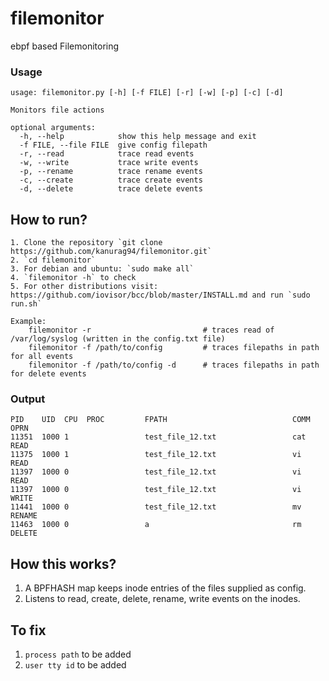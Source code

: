 # filemonitor

ebpf based Filemonitoring

### Usage
```
usage: filemonitor.py [-h] [-f FILE] [-r] [-w] [-p] [-c] [-d]

Monitors file actions

optional arguments:
  -h, --help            show this help message and exit
  -f FILE, --file FILE  give config filepath
  -r, --read            trace read events
  -w, --write           trace write events
  -p, --rename          trace rename events
  -c, --create          trace create events
  -d, --delete          trace delete events
```

## How to run?
```
1. Clone the repository `git clone https://github.com/kanurag94/filemonitor.git`
2. `cd filemonitor`
3. For debian and ubuntu: `sudo make all`
4. `filemonitor -h` to check
5. For other distributions visit: https://github.com/iovisor/bcc/blob/master/INSTALL.md and run `sudo run.sh`

Example:
    filemonitor -r                         # traces read of /var/log/syslog (written in the config.txt file)
    filemonitor -f /path/to/config         # traces filepaths in path for all events
    filemonitor -f /path/to/config -d      # traces filepaths in path for delete events
```

### Output
```
PID    UID  CPU  PROC         FPATH                            COMM            OPRN
11351  1000 1                 test_file_12.txt                 cat             READ
11375  1000 1                 test_file_12.txt                 vi              READ
11397  1000 0                 test_file_12.txt                 vi              READ
11397  1000 0                 test_file_12.txt                 vi              WRITE
11441  1000 0                 test_file_12.txt                 mv              RENAME
11463  1000 0                 a                                rm              DELETE
```



## How this works?
1. A BPFHASH map keeps inode entries of the files supplied as config.
2. Listens to read, create, delete, rename, write events on the inodes.

## To fix
1. `process path` to be added
2. `user tty id` to be added
